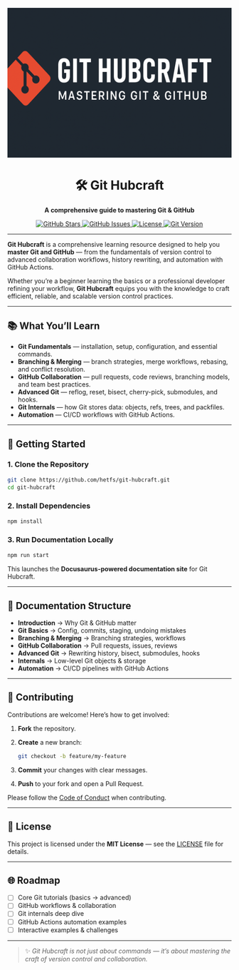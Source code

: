 <p align="center">
  <img src="assets/banner.png" alt="Project Banner" width="800">
</p>

<h1 align="center">🛠️ Git Hubcraft</h1>

<p align="center">
  <strong>A comprehensive guide to mastering Git & GitHub</strong>
</p>

<p align="center">
  <!-- Badges -->
  <a href="https://github.com/hetfs/git-hubcraft/stargazers">
    <img src="https://img.shields.io/github/stars/hetfs/git-hubcraft?style=for-the-badge&logo=github" alt="GitHub Stars"/>
  </a>
  <a href="https://github.com/hetfs/git-hubcraft/issues">
    <img src="https://img.shields.io/github/issues/hetfs/git-hubcraft?style=for-the-badge" alt="GitHub Issues"/>
  </a>
  <a href="https://github.com/hetfs/git-hubcraft/blob/main/LICENSE">
    <img src="https://img.shields.io/github/license/hetfs/git-hubcraft?style=for-the-badge" alt="License"/>
  </a>
  <a href="https://git-scm.com/">
    <img src="https://img.shields.io/badge/Git-v2.30+-orange?style=for-the-badge&logo=git" alt="Git Version"/>
  </a>
</p>

---

**Git Hubcraft** is a comprehensive learning resource designed to help you **master Git and GitHub** — from the fundamentals of version control to advanced collaboration workflows, history rewriting, and automation with GitHub Actions.

Whether you’re a beginner learning the basics or a professional developer refining your workflow, **Git Hubcraft** equips you with the knowledge to craft efficient, reliable, and scalable version control practices.

---

## 📚 What You’ll Learn

- **Git Fundamentals** — installation, setup, configuration, and essential commands.
- **Branching & Merging** — branch strategies, merge workflows, rebasing, and conflict resolution.
- **GitHub Collaboration** — pull requests, code reviews, branching models, and team best practices.
- **Advanced Git** — reflog, reset, bisect, cherry-pick, submodules, and hooks.
- **Git Internals** — how Git stores data: objects, refs, trees, and packfiles.
- **Automation** — CI/CD workflows with GitHub Actions.

---

## 🚀 Getting Started

### 1. Clone the Repository
```bash
git clone https://github.com/hetfs/git-hubcraft.git
cd git-hubcraft
````

### 2. Install Dependencies

```bash
npm install
```

### 3. Run Documentation Locally

```bash
npm run start
```

This launches the **Docusaurus-powered documentation site** for Git Hubcraft.

---

## 📖 Documentation Structure

* **Introduction** → Why Git & GitHub matter
* **Git Basics** → Config, commits, staging, undoing mistakes
* **Branching & Merging** → Branching strategies, workflows
* **GitHub Collaboration** → Pull requests, issues, reviews
* **Advanced Git** → Rewriting history, bisect, submodules, hooks
* **Internals** → Low-level Git objects & storage
* **Automation** → CI/CD pipelines with GitHub Actions

---

## 🤝 Contributing

Contributions are welcome! Here’s how to get involved:

1. **Fork** the repository.
2. **Create** a new branch:

   ```bash
   git checkout -b feature/my-feature
   ```
3. **Commit** your changes with clear messages.
4. **Push** to your fork and open a Pull Request.

Please follow the [Code of Conduct](./CODE_OF_CONDUCT.md) when contributing.

---

## 📜 License

This project is licensed under the **MIT License** — see the [LICENSE](./LICENSE) file for details.

---

## 🌐 Roadmap

* [ ] Core Git tutorials (basics → advanced)
* [ ] GitHub workflows & collaboration
* [ ] Git internals deep dive
* [ ] GitHub Actions automation examples
* [ ] Interactive examples & challenges

---

> ✨ *Git Hubcraft is not just about commands — it’s about mastering the craft of version control and collaboration.*

